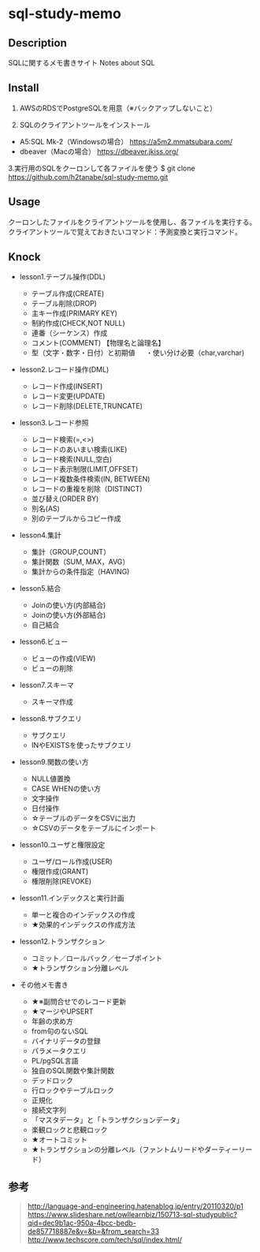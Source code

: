 # sql-study-memo

## Description
SQLに関するメモ書きサイト
Notes about SQL

## Install

1. AWSのRDSでPostgreSQLを用意（※バックアップしないこと）

2. SQLのクライアントツールをインストール
* A5:SQL Mk-2（Windowsの場合）
  https://a5m2.mmatsubara.com/
* dbeaver（Macの場合）
  https://dbeaver.jkiss.org/

3.実行用のSQLをクーロンして各ファイルを使う
  $ git clone https://github.com/h2tanabe/sql-study-memo.git

## Usage
クーロンしたファイルをクライアントツールを使用し、各ファイルを実行する。
クライアントツールで覚えておきたいコマンド：予測変換と実行コマンド。

## Knock

* lesson1.テーブル操作(DDL)
  * テーブル作成(CREATE)
  * テーブル削除(DROP)
  * 主キー作成(PRIMARY KEY)
  * 制約作成(CHECK,NOT NULL)
  * 連番（シーケンス）作成
  * コメント(COMMENT) 【物理名と論理名】
  * 型（文字・数字・日付）と初期値
 　 ・使い分け必要（char,varchar)

* lesson2.レコード操作(DML)
  * レコード作成(INSERT)
  * レコード変更(UPDATE)
  * レコード削除(DELETE,TRUNCATE)

* lesson3.レコード参照
  * レコード検索(=,<>)
  * レコードのあいまい検索(LIKE)
  * レコード検索(NULL,空白)
  * レコード表示制限(LIMIT,OFFSET)
  * レコード複数条件検索(IN, BETWEEN)
  * レコードの重複を削除（DISTINCT)
  * 並び替え(ORDER BY)
  * 別名(AS)
  * 別のテーブルからコピー作成

* lesson4.集計
  * 集計（GROUP,COUNT）
  * 集計関数（SUM, MAX，AVG）
  * 集計からの条件指定（HAVING)

* lesson5.結合
  * Joinの使い方(内部結合)
  * Joinの使い方(外部結合)
  * 自己結合

* lesson6.ビュー
  * ビューの作成(VIEW)
  * ビューの削除

* lesson7.スキーマ
  * スキーマ作成

* lesson8.サブクエリ
  * サブクエリ
  * INやEXISTSを使ったサブクエリ

* lesson9.関数の使い方
  * NULL値置換
  * CASE WHENの使い方
  * 文字操作
  * 日付操作
  * ☆テーブルのデータをCSVに出力
  * ☆CSVのデータをテーブルにインポート

* lesson10.ユーザと権限設定
  * ユーザ/ロール作成(USER)
  * 権限作成(GRANT)
  * 権限削除(REVOKE)

* lesson11.インデックスと実行計画
  * 単一と複合のインデックスの作成
  * ★効果的インデックスの作成方法

* lesson12.トランザクション
  * コミット／ロールバック／セーブポイント
  * ★トランザクション分離レベル

* その他メモ書き
  * ★※副問合せでのレコード更新
  * ★マージやUPSERT
  * 年齢の求め方
  * from句のないSQL
  * バイナリデータの登録
  * パラメータクエリ
  * PL/pgSQL言語
  * 独自のSQL関数や集計関数
  * デッドロック
  * 行ロックやテーブルロック
  * 正規化
  * 接続文字列
  * 「マスタデータ」と「トランザクションデータ」
  * 楽観ロックと悲観ロック
  * ★オートコミット
  * ★トランザクションの分離レベル（ファントムリードやダーティーリード）

## 参考
> http://language-and-engineering.hatenablog.jp/entry/20110320/p1
> https://www.slideshare.net/owllearnbiz/150713-sql-studypublic?qid=dec9b1ac-950a-4bcc-bedb-de857718887e&v=&b=&from_search=33
> http://www.techscore.com/tech/sql/index.html/